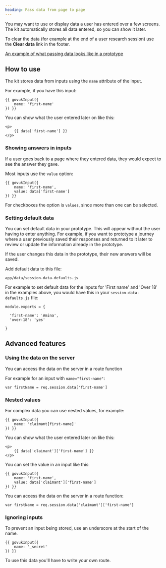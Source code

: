 ```yaml
---
heading: Pass data from page to page
---
```



You may want to use or display data a user has entered over a few screens. The kit automatically stores all data entered, so you can show it later.

To clear the data (for example at the end of a user research session) use the **Clear data** link in the footer.

[An example of what passing data looks like in a prototype](./examples/pass-data/vehicle-registration)

## How to use

The kit stores data from inputs using the `name` attribute of the input.

For example, if you have this input:

```
{{ govukInput({
    name: 'first-name'
}) }}
```

You can show what the user entered later on like this:

```
<p>
    {{ data['first-name'] }}
</p>
```

### Showing answers in inputs

If a user goes back to a page where they entered data, they would expect to see the answer they gave.

Most inputs use the `value` option:

```
{{ govukInput({
    name: 'first-name',
    value: data['first-name']
}) }}
```

For checkboxes the option is `values`, since more than one can be selected.

### Setting default data

You can set default data in your prototype. This will appear without the user having to enter anything. For example, if you want to prototype a journey where a user previously saved their responses and returned to it later to review or update the information already in the prototype.

If the user changes this data in the prototype, their new answers will be saved.

Add default data to this file:

```
app/data/session-data-defaults.js
```

For example to set default data for the inputs for 'First name' and 'Over 18' in the examples above, you would have this in your `session-data-defaults.js` file:

```
module.exports = {

  'first-name': 'Amina',
  'over-18': 'yes'

}
```

## Advanced features

### Using the data on the server

You can access the data on the server in a route function

For example for an input with `name="first-name"`:

```
var firstName = req.session.data['first-name']
```

### Nested values

For complex data you can use nested values, for example:

```
{{ govukInput({
    name: 'claimant[first-name]'
}) }}
```

You can show what the user entered later on like this:

```
<p>
    {{ data['claimant']['first-name'] }}
</p>
```

You can set the value in an input like this:

```
{{ govukInput({
    name: 'first-name',
    value: data['claimant']['first-name']
}) }}
```

You can access the data on the server in a route function:

```
var firstName = req.session.data['claimant']['first-name']
```

### Ignoring inputs

To prevent an input being stored, use an underscore at the start of the name.

```
{{ govukInput({
    name: '_secret'
}) }}
```

To use this data you'll have to write your own route.
